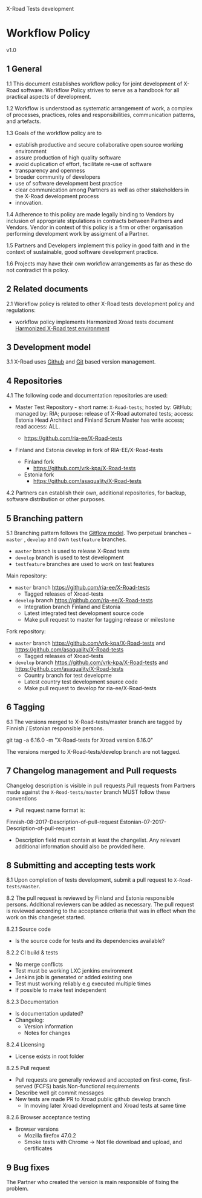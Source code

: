 X-Road Tests development
# Workflow Policy

v1.0

## 1	General

1.1	This document establishes workflow policy for joint development of X-Road software. Workflow Policy strives to serve as a handbook for all practical aspects of development.

1.2	Workflow is understood as systematic arrangement of work, a complex of processes, practices, roles and responsibilities, communication patterns, and artefacts.

1.3	Goals of the workflow policy are to
- establish productive and secure collaborative open source working environment
- assure production of high quality software
- avoid duplication of effort, facilitate re-use of software
- transparency and openness
- broader community of developers
- use of software development best practice
- clear communication among Partners as well as other stakeholders in the X-Road development process
- innovation.

1.4 Adherence to this policy are made legally binding to Vendors by inclusion of appropriate stipulations in contracts between Partners and Vendors. Vendor in context of this policy is a firm or other organisation performing development work by assigment of a Partner.

1.5 Partners and Developers implement this policy in good faith and in the context of sustainable, good software development practice.

1.6 Projects may have their own workflow arrangements as far as these do not contradict this policy.

## 2 Related documents

2.1 Workflow policy is related to other X-Road tests development policy and regulations:
- workflow policy implements Harmonized Xroad tests document [Harmonized X-Road test environment](https://github.com/ria-ee/blob/master/HARMONIZED_TEST_ENVIRONMENT.md)

## 3 Development model

3.1	X-Road uses [Github](https://github.com/) and [Git](https://git-scm.com/) based version management.

## 4	Repositories

4.1	The following code and documentation repositories are used:
- Master Test Repository - short name: `X-Road-tests`; hosted by: GitHub; managed by: RIA; purpose: release of X-Road automated tests; access: Estonia Head Architect and Finland Scrum Master has write access; read access: ALL.
	- https://github.com/ria-ee/X-Road-tests

- Finland and Estonia develop in fork of RIA-EE/X-Road-tests
	- Finland fork
		- https://github.com/vrk-kpa/X-Road-tests
	- Estonia fork
		- https://github.com/asaquality/X-Road-tests

4.2	Partners can establish their own, additional repositories, for backup, software distribution or other purposes.

## 5	Branching pattern

5.1	Branching pattern follows the [Gitflow model](https://www.atlassian.com/git/tutorials/comparing-workflows/gitflow-workflow). Two perpetual branches – `master` , `develop` and own `testfeature` branches.

- `master` branch is used to release X-Road tests
- `develop` branch is used to test development
- `testfeature` branches are used to work on test features

Main repository:
- `master` branch https://github.com/ria-ee/X-Road-tests
	- Tagged releases of Xroad-tests
- `develop` branch https://github.com/ria-ee/X-Road-tests
	- Integration branch Finland and Estonia
	- Latest integrated test development source code 
	- Make pull request to master for tagging release or milestone

Fork repository:
- `master` branch https://github.com/vrk-kpa/X-Road-tests and https://github.com/asaquality/X-Road-tests
	- Tagged releases of Xroad-tests
- `develop` branch https://github.com/vrk-kpa/X-Road-tests and https://github.com/asaquality/X-Road-tests 
	- Country branch for test developme
	- Latest country test development source code 
	- Make pull request to develop for ria-ee/X-Road-tests

## 6 Tagging

6.1 The versions merged to X-Road-tests/master branch are tagged by Finnish / Estonian responsible persons.

git tag -a 6.16.0 -m "X-Road-tests for Xroad version 6.16.0"

The versions merged to X-Road-tests/develop branch are not tagged.

## 7 Changelog management and Pull requests

Changelog description is visible in pull requests.Pull requests from Partners made against the `X-Road-tests/master` branch MUST follow these conventions

- Pull request name format is:

Finnish-08-2017-Description-of-pull-request
Estonian-07-2017-Description-of-pull-request

- Description field must contain at least the changelist. Any relevant additional information should also be provided here.

## 8 Submitting and accepting tests work

8.1 Upon completion of tests development, submit a pull request to `X-Road-tests/master`.

8.2	The pull request is reviewed by Finland and Estonia responsible persons. Additional reviewers can be added as necessary. The pull request is reviewed according to the acceptance criteria that was in effect when the work on this changeset started.

8.2.1 Source code

- Is the source code for tests and its dependencies available?

8.2.2 CI build & tests
- No merge conflicts
- Test must be working LXC jenkins environment
- Jenkins job is generated or added existing one
- Test must working reliably e.g executed multiple times
- If possible to make test independent

8.2.3 Documentation
- Is documentation updated?
- Changelog:
    - Version information
    - Notes for changes

8.2.4 Licensing
- License exists in root folder

8.2.5 Pull request
- Pull requests are generally reviewed and accepted on first-come, first-served (FCFS) basis.Non-functional requirements
- Describe well git commit messages
- New tests are made PR to Xroad public github develop branch
    - In moving later Xroad development and Xroad tests at same time

8.2.6 Browser acceptance testing
- Browser versions
    - Mozilla firefox 47.0.2
    - Smoke tests with Chrome -> Not file download and upload, and certificates

## 9 Bug fixes

The Partner who created the version is main responsible of fixing the problem.
